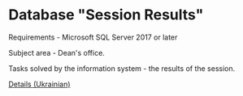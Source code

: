 # Database "Session Results"

Requirements - Microsoft SQL Server 2017 or later

Subject area - Dean's office.

Tasks solved by the information system - the results of the session.

[Details (Ukrainian)](/Documentation.pdf)
